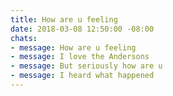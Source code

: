 ```yaml
---
title: How are u feeling
date: 2018-03-08 12:50:00 -08:00
chats:
- message: How are u feeling
- message: I love the Andersons
- message: But seriously how are u
- message: I heard what happened
---
```


